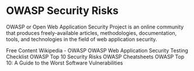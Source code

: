# OWASP Security Risks

OWASP or Open Web Application Security Project is an online community that produces freely-available articles, methodologies, documentation, tools, and technologies in the field of web application security.

<ResourceGroupTitle>Free Content</ResourceGroupTitle>
<BadgeLink badgeText='Read' colorScheme="yellow" href='https://en.wikipedia.org/wiki/OWASP'>Wikipedia - OWASP</BadgeLink>
<BadgeLink badgeText='Read' colorScheme="yellow" href='https://github.com/0xRadi/OWASP-Web-Checklist'>OWASP Web Application Security Testing Checklist</BadgeLink>
<BadgeLink badgeText='Read' colorScheme="yellow" href='https://sucuri.net/guides/owasp-top-10-security-vulnerabilities-2021/'>OWASP Top 10 Security Risks</BadgeLink>
<BadgeLink badgeText='Read' colorScheme="yellow" href='https://cheatsheetseries.owasp.org/cheatsheets/AJAX_Security_Cheat_Sheet.html'>OWASP Cheatsheets</BadgeLink>
<BadgeLink badgeText='Read' colorScheme="yellow" href='https://thenewstack.io/owasp-top-10-a-guide-to-the-worst-software-vulnerabilities/'>OWASP Top 10: A Guide to the Worst Software Vulnerabilities</BadgeLink>

